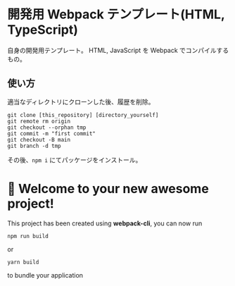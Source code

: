 # 開発用 Webpack テンプレート(HTML, TypeScript)

自身の開発用テンプレート。
HTML, JavaScript を Webpack でコンパイルするもの。

## 使い方

適当なディレクトリにクローンした後、履歴を削除。

```
git clone [this_repository] [directory_yourself]
git remote rm origin
git checkout --orphan tmp
git commit -m "first commit"
git checkout -B main
git branch -d tmp
```

その後、`npm i` にてパッケージをインストール。

# 🚀 Welcome to your new awesome project!

This project has been created using **webpack-cli**, you can now run

```
npm run build
```

or

```
yarn build
```

to bundle your application
